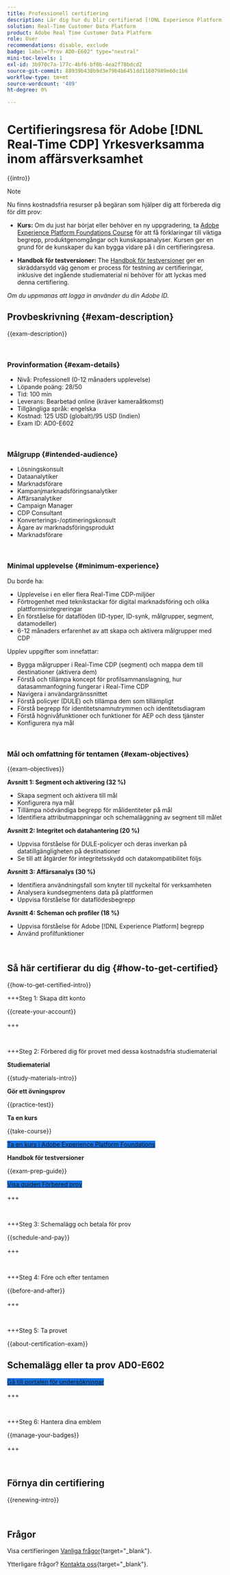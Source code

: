 ```yaml
---
title: Professionell certifiering
description: Lär dig hur du blir certifierad [!DNL Experience Platform] Professional in [!DNL Real-Time Customer Data Platform]
solution: Real-Time Customer Data Platform
product: Adobe Real Time Customer Data Platform
role: User
recommendations: disable, exclude
badge: label="Prov AD0-E602" type="neutral"
mini-toc-levels: 1
exl-id: 3b970c7a-177c-4bf6-bf0b-4ea2f78bdcd2
source-git-commit: 88939b438b9d3e79b4b6451dd11607989e60c1b6
workflow-type: tm+mt
source-wordcount: '489'
ht-degree: 0%

---
```


# Certifieringsresa för Adobe [!DNL Real-Time CDP] Yrkesverksamma inom affärsverksamhet

{{intro}}

>[!NOTE]
>
>Nu finns kostnadsfria resurser på begäran som hjälper dig att förbereda dig för ditt prov:
>
>* **Kurs:** Om du just har börjat eller behöver en ny uppgradering, ta [Adobe Experience Platform Foundations Course](https://app.rockinfo.com/courses/216) för att få förklaringar till viktiga begrepp, produktgenomgångar och kunskapsanalyser. Kursen ger en grund för de kunskaper du kan bygga vidare på i din certifieringsresa.
>
>* **Handbok för testversioner:** The [Handbok för testversioner](https://app.rockinfo.com/courses/playScorm/377) ger en skräddarsydd väg genom er process för testning av certifieringar, inklusive det ingående studiematerial ni behöver för att lyckas med denna certifiering.
>
>_Om du uppmanas att logga in använder du din Adobe ID._

## Provbeskrivning {#exam-description}

{{exam-description}}

<br>

### Provinformation {#exam-details}

* Nivå: Professionell (0-12 månaders upplevelse)
* Löpande poäng: 28/50
* Tid: 100 min
* Leverans: Bearbetad online (kräver kameraåtkomst)
* Tillgängliga språk: engelska
* Kostnad: 125 USD (globalt)/95 USD (Indien)
* Exam ID: AD0-E602

<br>

### Målgrupp {#intended-audience}

* Lösningskonsult
* Dataanalytiker
* Marknadsförare
* Kampanjmarknadsföringsanalytiker
* Affärsanalytiker
* Campaign Manager
* CDP Consultant
* Konverterings-/optimeringskonsult
* Ägare av marknadsföringsprodukt
* Marknadsförare

<br>

### Minimal upplevelse {#minimum-experience}

Du borde ha:

* Upplevelse i en eller flera Real-Time CDP-miljöer
* Förtrogenhet med teknikstackar för digital marknadsföring och olika plattformsintegreringar
* En förståelse för dataflöden (ID-typer, ID-synk, målgrupper, segment, datamodeller)
* 6-12 månaders erfarenhet av att skapa och aktivera målgrupper med CDP

Upplev uppgifter som innefattar:

* Bygga målgrupper i Real-Time CDP (segment) och mappa dem till destinationer (aktivera dem)
* Förstå och tillämpa koncept för profilsammanslagning, hur datasammanfogning fungerar i Real-Time CDP
* Navigera i användargränssnittet
* Förstå policyer (DULE) och tillämpa dem som tillämpligt
* Förstå begrepp för identitetsnamnutrymmen och identitetsdiagram
* Förstå högnivåfunktioner och funktioner för AEP och dess tjänster
* Konfigurera nya mål

<br>

### Mål och omfattning för tentamen {#exam-objectives}

{{exam-objectives}}

**Avsnitt 1: Segment och aktivering (32 %)**

* Skapa segment och aktivera till mål
* Konfigurera nya mål
* Tillämpa nödvändiga begrepp för målidentiteter på mål
* Identifiera attributmappningar och schemaläggning av segment till målet

**Avsnitt 2: Integritet och datahantering (20 %)**

* Uppvisa förståelse för DULE-policyer och deras inverkan på datatillgängligheten på destinationer
* Se till att åtgärder för integritetsskydd och datakompatibilitet följs

**Avsnitt 3: Affärsanalys (30 %)**

* Identifiera användningsfall som knyter till nyckeltal för verksamheten
* Analysera kundsegmentens data på plattformen
* Uppvisa förståelse för dataflödesbegrepp

**Avsnitt 4: Scheman och profiler (18 %)**

* Uppvisa förståelse för Adobe [!DNL Experience Platform] begrepp
* Använd profilfunktioner

<br>

## Så här certifierar du dig {#how-to-get-certified}

{{how-to-get-certified-intro}}

+++Steg 1: Skapa ditt konto

{{create-your-account}}

+++

<br>

+++Steg 2: Förbered dig för provet med dessa kostnadsfria studiematerial

**Studiematerial**

{{study-materials-intro}}

**Gör ett övningsprov**

{{practice-test}}

**Ta en kurs**

{{take-course}}

<a href="https://app.rockinfo.com/courses/216" target="_blank" class="spectrum-Button spectrum-Button--fill spectrum-Button--accent spectrum-Button--sizeM is-margin-bottom-big-big at-element-click-tracking" style="background-color:#1473E6">

<span class="spectrum-Button-label has-no-wrap">
   Ta en kurs i Adobe Experience Platform Foundations
</span>
</a>

**Handbok för testversioner**

{{exam-prep-guide}}

<a href="https://app.rockinfo.com/courses/playScorm/377" target="_blank" class="spectrum-Button spectrum-Button--fill spectrum-Button--accent spectrum-Button--sizeM is-margin-bottom-big-big at-element-click-tracking" style="background-color:#1473E6">

<span class="spectrum-Button-label has-no-wrap">
   Visa guiden Förbered prov
</span>
</a>

+++

<br>

+++Steg 3: Schemalägg och betala för prov

{{schedule-and-pay}}

+++

<br>

+++Steg 4: Före och efter tentamen

{{before-and-after}}

+++

<br>

+++Steg 5: Ta provet

{{about-certification-exam}}

## Schemalägg eller ta prov AD0-E602

<a href="https://www.certmetrics.com/adobe/candidate/examity_sso.aspx?eid=AD0-E602" target="_blank" class="spectrum-Button spectrum-Button--fill spectrum-Button--accent spectrum-Button--sizeM is-margin-bottom-big-big at-element-click-tracking" style="background-color:#1473E6">

<span class="spectrum-Button-label has-no-wrap">
   Gå till portalen för undersökningar
</span>
</a>

+++

<br>

+++Steg 6: Hantera dina emblem

{{manage-your-badges}}

+++

<br>

## Förnya din certifiering

{{renewing-intro}}

<br>

## Frågor

Visa certifieringen [Vanliga frågor](https://experienceleague.adobe.com/docs/certification/certification/faq.html){target="_blank"}.

Ytterligare frågor? [Kontakta oss](mailto:certif@adobe.com){target="_blank"}.